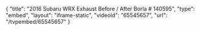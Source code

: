 {
    "title": "2016 Subaru WRX  Exhaust Before \/ After Borla # 140595",
    "type": "embed",
    "layout": "iframe-static",
    "videoId": "65545657",
    "url": "\/tvpembed\/65545657"
}